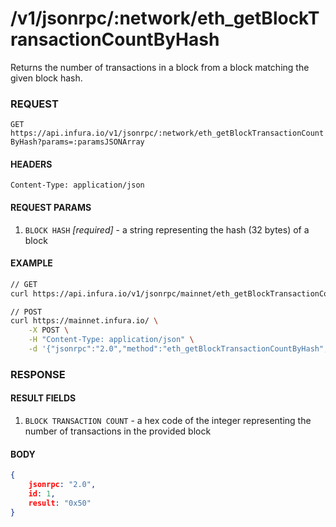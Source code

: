 # /v1/jsonrpc/:network/eth_getBlockTransactionCountByHash

Returns the number of transactions in a block from a block matching the given block hash.

### REQUEST

`GET https://api.infura.io/v1/jsonrpc/:network/eth_getBlockTransactionCountByHash?params=:paramsJSONArray`

#### HEADERS

`Content-Type: application/json`

#### REQUEST PARAMS
1. `BLOCK HASH` _[required]_ - a string representing the hash (32 bytes) of a block

#### EXAMPLE
```bash
// GET
curl https://api.infura.io/v1/jsonrpc/mainnet/eth_getBlockTransactionCountByHash?params=["0xb3b20624f8f0f86eb50dd04688409e5cea4bd02d700bf6e79e9384d47d6a5a35"]

// POST 
curl https://mainnet.infura.io/ \
    -X POST \
    -H "Content-Type: application/json" \
    -d '{"jsonrpc":"2.0","method":"eth_getBlockTransactionCountByHash","params": ["0xb3b20624f8f0f86eb50dd04688409e5cea4bd02d700bf6e79e9384d47d6a5a35"],"id":1}'
```

### RESPONSE

#### RESULT FIELDS
1. `BLOCK TRANSACTION COUNT` - a hex code of the integer representing the number of transactions in the provided block 

#### BODY

```json
{
    jsonrpc: "2.0",
    id: 1,
    result: "0x50"
}
```

